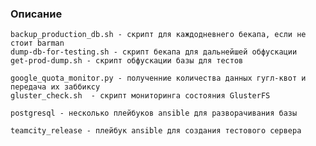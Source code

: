 ### Описание


    backup_production_db.sh - скрипт для каждодневнего бекапа, если не стоит barman
    dump-db-for-testing.sh - скрипт бекапа для дальнейшей обфускации
    get-prod-dump.sh - скрипт обфускации базы для тестов
    
    google_quota_monitor.py - полученние количества данных гугл-квот и передача их заббиксу
    gluster_check.sh  - скрипт мониторинга состояния GlusterFS
    
    postgresql - несколько плейбуков ansible для разворачивания базы
    
    teamcity_release - плейбук ansible для создания тестового сервера